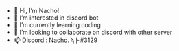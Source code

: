 - 👋 Hi, I’m Nacho!
- 👀 I’m interested in discord bot
- 🌱 I’m currently learning coding
- 💞️ I’m looking to collaborate on discord with other server
- 📫 Discord : Nacho. ϡ卜#3129
